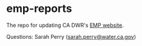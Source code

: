 # emp-reports
The repo for updating CA DWR's [EMP website](https://emp-des.github.io/emp-reports/).

Questions: Sarah Perry (sarah.perry@water.ca.gov)
